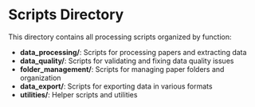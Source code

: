 # Scripts Directory

This directory contains all processing scripts organized by function:

- **data_processing/**: Scripts for processing papers and extracting data
- **data_quality/**: Scripts for validating and fixing data quality issues
- **folder_management/**: Scripts for managing paper folders and organization
- **data_export/**: Scripts for exporting data in various formats
- **utilities/**: Helper scripts and utilities
